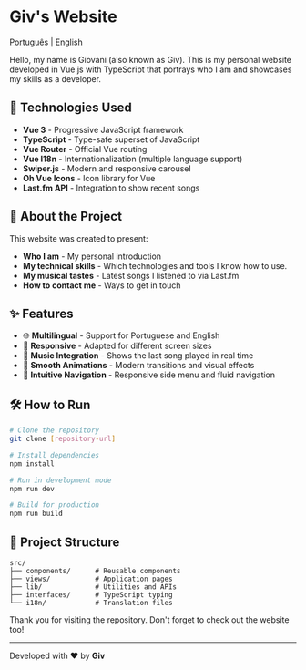 # Giv's Website

[Português](README.md) | [English](README_en.md)

Hello, my name is Giovani (also known as Giv). This is my personal website developed in Vue.js with TypeScript that portrays who I am and showcases my skills as a developer.

## 🚀 Technologies Used

- **Vue 3** - Progressive JavaScript framework
- **TypeScript** - Type-safe superset of JavaScript
- **Vue Router** - Official Vue routing
- **Vue I18n** - Internationalization (multiple language support)
- **Swiper.js** - Modern and responsive carousel
- **Oh Vue Icons** - Icon library for Vue
- **Last.fm API** - Integration to show recent songs

## 📝 About the Project

This website was created to present:

- **Who I am** - My personal introduction
- **My technical skills** - Which technologies and tools I know how to use.
- **My musical tastes** - Latest songs I listened to via Last.fm
- **How to contact me** - Ways to get in touch

## ✨ Features

- 🌐 **Multilingual** - Support for Portuguese and English
- 📱 **Responsive** - Adapted for different screen sizes
- 🎵 **Music Integration** - Shows the last song played in real time
- 🎨 **Smooth Animations** - Modern transitions and visual effects
- 🧭 **Intuitive Navigation** - Responsive side menu and fluid navigation

## 🛠️ How to Run

```bash
# Clone the repository
git clone [repository-url]

# Install dependencies
npm install

# Run in development mode
npm run dev

# Build for production
npm run build
```

## 📂 Project Structure

```plaintext
src/
├── components/      # Reusable components
├── views/           # Application pages
├── lib/             # Utilities and APIs
├── interfaces/      # TypeScript typing
└── i18n/            # Translation files
```

Thank you for visiting the repository. Don't forget to check out the website too!

---

Developed with ❤️ by **Giv**
